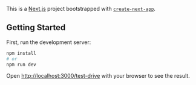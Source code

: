 This is a [Next.js](https://nextjs.org) project bootstrapped with [`create-next-app`](https://nextjs.org/docs/app/api-reference/cli/create-next-app).

## Getting Started

First, run the development server:

```bash
npm install
# or
npm run dev
```

Open [http://localhost:3000/test-drive](http://localhost:3000/test-drive) with your browser to see the result.

